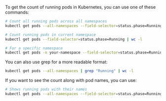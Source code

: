 To get the count of running pods in Kubernetes, you can use one of these commands:

```bash
# Count all running pods across all namespaces
kubectl get pods --all-namespaces --field-selector=status.phase=Running | wc -l

# Count running pods in current namespace
kubectl get pods --field-selector=status.phase=Running | wc -l

# For a specific namespace
kubectl get pods -n your-namespace --field-selector=status.phase=Running | wc -l
```

You can also use grep for a more readable format:
```bash
kubectl get pods --all-namespaces | grep "Running" | wc -l
```

If you want to see the count along with pod names, you can use:
```bash
# Shows running pods with their names
kubectl get pods --all-namespaces --field-selector=status.phase=Running
```
